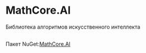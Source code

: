 # MathCore.AI
Библиотека алгоритмов искусственного интеллекта

##
Пакет NuGet:[MathCore.AI](https://www.nuget.org/packages?q=MathCore.AI)